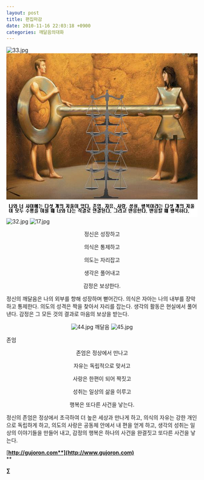 ```yaml
---
layout: post
title: 편집마감
date: 2010-11-16 22:03:18 +0900
categories: 깨달음의대화
---
```

  
  
  
  
<IMG alt=33.jpg src="http://gujoron.com/xe/files/attach/images/198/487/127/33.jpg" width=536 height=380>  
  
  
  
<IMG alt=31.JPG src="files/attach/images/198/487/127/31.JPG" width=566 height=430>   
  
  
  
<IMG alt=32.jpg src="http://gujoron.com/xe/files/attach/images/198/487/127/32.jpg" width=454 height=515>  
  
  
<IMG alt=17.jpg src="http://gujoron.com/xe/files/attach/images/198/487/127/17.jpg" width=577 height=535> 




  


  




<P class=HStyle0>

  
</P> <P style="TEXT-ALIGN: center" class=HStyle0>정신은 성장하고</P> <P style="TEXT-ALIGN: center" class=HStyle0>의식은 통제하고</P> <P style="TEXT-ALIGN: center" class=HStyle0>의도는 자리잡고</P> <P style="TEXT-ALIGN: center" class=HStyle0>생각은 풀어내고</P> <P style="TEXT-ALIGN: center" class=HStyle0>감정은 보상한다.</P> <P class=HStyle0>  
</P> <P class=HStyle0>정신의 깨달음은 나의 외부를 향해 성장하며 뻗어간다. 의식은 자아는 나의 내부를 장악하고 통제한다. 의도의 성격은 짝을 찾아서 자리를 잡는다. 생각의 활동은 현실에서 풀어낸다. 감정은 그 모든 것의 결과로 마음의 보상을 받는다. </P> <P style="TEXT-ALIGN: center" class=HStyle0>  
</P> <P style="TEXT-ALIGN: center" class=HStyle0>  
</P> <P style="TEXT-ALIGN: center" class=HStyle0>  
</P> <P style="TEXT-ALIGN: center" class=HStyle0>  
</P> <P style="TEXT-ALIGN: center" class=HStyle0><IMG alt=44.jpg src="http://gujoron.com/xe/files/attach/images/198/487/127/44.jpg" width=444 height=366>  
깨달음  
  
<IMG alt=45.jpg src="http://gujoron.com/xe/files/attach/images/198/487/127/45.jpg" width=640 height=792>  
  
  
존엄  
</P> <P style="TEXT-ALIGN: center" class=HStyle0>  
</P> <P style="TEXT-ALIGN: center" class=HStyle0>  
</P> <P style="TEXT-ALIGN: center" class=HStyle0>  
</P> <P style="TEXT-ALIGN: center" class=HStyle0>  
</P> <P style="TEXT-ALIGN: center" class=HStyle0>존엄은 정상에서 만나고</P> <P style="TEXT-ALIGN: center" class=HStyle0>자유는 독립적으로 맞서고</P> <P style="TEXT-ALIGN: center" class=HStyle0>사랑은 한편이 되어 짝짓고</P> <P style="TEXT-ALIGN: center" class=HStyle0>성취는 일상의 삶을 이루고</P> <P style="TEXT-ALIGN: center" class=HStyle0>행복은 또다른 사건을 낳는다.</P> <P class=HStyle0></P> <P class=HStyle0>정신의 존엄은 정상에서 초극하여 더 높은 세상과 만나게 하고, 의식의 자유는 강한 개인으로 독립하게 하고, 의도의 사랑은 공동체 안에서 내 편을 얻게 하고, 생각의 성취는 일상의 이야기들을 만들어 내고, 감정의 행복은 하나의 사건을 완결짓고 또다른 사건을 낳는다.</P> <P class=HStyle0></P> 





[**http://gujoron.com**](http://www.gujoron.com)**  
** 

**∑**